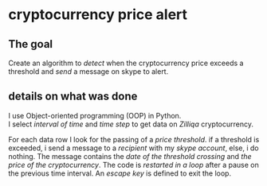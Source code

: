 # cryptocurrency price alert

## The goal

Create an algorithm to *detect* when the cryptocurrency price exceeds a threshold and *send* a message on skype to alert.

## details on what was done

I use Object-oriented programming (OOP) in Python. <br  />
I select *interval of time* and *time step* to get data on *Zilliqa* cryptocurrency. 

For each data row I look for the passing of a *price threshold*.
if a threshold is exceeded, i send a message to a *recipient* with my *skype account*, else, i do nothing. 
The message contains the *date of the threshold crossing* and *the price of the cryptocurrency*.
The code is *restarted in a loop* after a pause on the previous time interval. 
An *escape key* is defined to exit the loop. 







